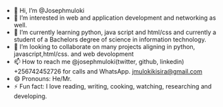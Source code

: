 - 👋 Hi, I’m @Josephmuloki
- 👀 I’m interested in web and application development and networking as well.
- 🌱 I’m currently learning python, java script and html/css and currently a student of a Bachelors degree of science in information technology.
- 💞️ I’m looking to collaborate on many projects aligning in python, javascript,html/css. and web devolopment
- 📫 How to reach me @josephmuloki(twitter, github, linkedin) +256742452726 for calls and WhatsApp. jmulokikisira@gmail.com
- 😄 Pronouns: He/Mr.
- ⚡ Fun fact: I love reading, writing, cooking, watching, researching and developing.

<!---
Josephmuloki/Josephmuloki is a ✨ special ✨ repository because its `README.md` (this file) appears on your GitHub profile.
You can click the Preview link to take a look at your changes.
--->
